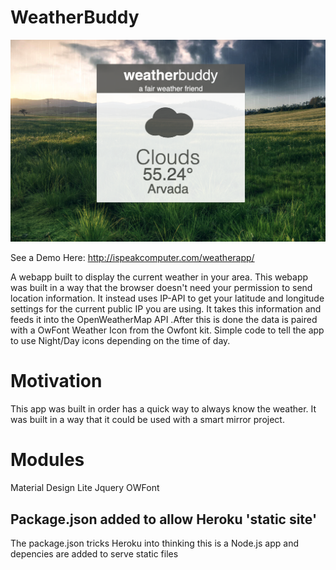 # WeatherBuddy 

<a href="https://github.com/ispeakcomputer/weather_webapp_javascript/blob/master/images/image.png" title="app image"><img src="https://github.com/ispeakcomputer/weather_webapp_javascript/blob/master/images/image.png" width="600"></a>

See a Demo Here: http://ispeakcomputer.com/weatherapp/

A webapp built to display the current weather in your area.
This webapp was built in a way that the browser doesn't need your permission to send location information. It instead uses IP-API to get 
your latitude and longitude settings for the current public IP you are using. It takes this information and feeds it into the OpenWeatherMap API
.After this is done the data is paired with a OwFont Weather Icon from the Owfont kit. Simple code to tell the app to use Night/Day icons depending on 
the time of day. 

# Motivation

This app was built in order has a quick way to always know the weather. It was built in a way that it could be used with a smart mirror project.

# Modules

 Material Design Lite
 Jquery 
 OWFont
 
 ## Package.json added to allow Heroku 'static site'
 
 The package.json tricks Heroku into thinking this is a Node.js app and 
 depencies are added to serve static files 
 
